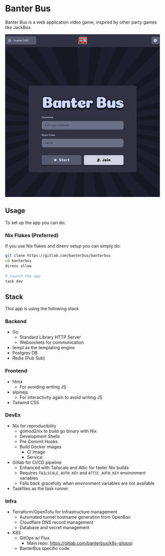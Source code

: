 # Banter Bus

Banter Bus is a web application video game, inspired by other party games like JackBox.

<img src="docs/screens/main.png" alt="Home Page" width="1000">

## Usage

To set up the app you can do:

### Nix Flakes (Preferred)

If you use Nix flakes and direnv setup you can simply do:

```bash
git clone https://gitlab.com/banterbus/banterbus
cd banterbus
direnv allow

# Launch the app
task dev
```

## Stack

This app is using the following stack

### Backend

- Go
    - Standard Library HTTP Server
    - Websockets for communication
- templ as the templating engine
- Postgres DB
- Redis (Pub Sub)

### Frontend

- htmx
  - For avoiding writing JS
- alpinejs
  - For interactivity again to avoid writing JS
- Tailwind CSS

### DevEx

- Nix for reproducibility
    - gomod2nix to build go binary with Nix
    - Development Shells
    - Pre Commit Hooks
    - Build Docker images
        - CI Image
        - Service
- Gitlab for CI/CD pipeline
    - Enhanced with Tailscale and Attic for faster Nix builds
    - Requires `TAILSCALE_AUTH_KEY` and `ATTIC_AUTH_KEY` environment variables
    - Falls back gracefully when environment variables are not available
- Taskfiles as the task runner

### Infra

- Terraform/OpenTofu for infrastructure management
    - Automated tunnel hostname generation from OpenBao
    - Cloudflare DNS record management
    - Database and secret management
- K8S
    - GitOps w/ Flux
      - Main repo: https://gitlab.com/banterbus/k8s-gitops)
    - BanterBus specific code
